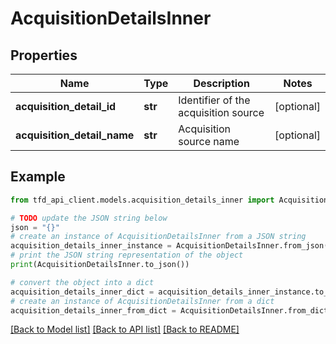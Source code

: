 # AcquisitionDetailsInner


## Properties

Name | Type | Description | Notes
------------ | ------------- | ------------- | -------------
**acquisition_detail_id** | **str** | Identifier of the acquisition source | [optional] 
**acquisition_detail_name** | **str** | Acquisition source name | [optional] 

## Example

```python
from tfd_api_client.models.acquisition_details_inner import AcquisitionDetailsInner

# TODO update the JSON string below
json = "{}"
# create an instance of AcquisitionDetailsInner from a JSON string
acquisition_details_inner_instance = AcquisitionDetailsInner.from_json(json)
# print the JSON string representation of the object
print(AcquisitionDetailsInner.to_json())

# convert the object into a dict
acquisition_details_inner_dict = acquisition_details_inner_instance.to_dict()
# create an instance of AcquisitionDetailsInner from a dict
acquisition_details_inner_from_dict = AcquisitionDetailsInner.from_dict(acquisition_details_inner_dict)
```
[[Back to Model list]](../README.md#documentation-for-models) [[Back to API list]](../README.md#documentation-for-api-endpoints) [[Back to README]](../README.md)


